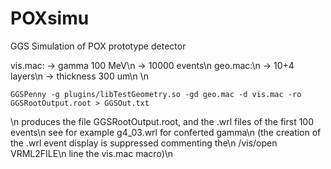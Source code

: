 # POXsimu

GGS Simulation of POX prototype detector

vis.mac:
-> gamma 100 MeV\n
-> 10000 events\n
geo.mac:\n
-> 10+4 layers\n
-> thickness 300 um\n
\n
```
GGSPenny -g plugins/libTestGeometry.so -gd geo.mac -d vis.mac -ro GGSRootOutput.root > GGSOut.txt
```
\n
produces the file GGSRootOutput.root, and the .wrl files of the first 100 events\n
see for example g4_03.wrl for conferted gamma\n
(the creation of the .wrl event display is suppressed commenting the\n
/vis/open VRML2FILE\n
line the vis.mac macro)\n 